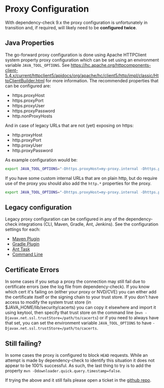 # Proxy Configuration

With dependency-check 9.x the proxy configuration is unfortunately in transition
and, if required, will likely need to be **configured twice**.

## Java Properties

The go-forward proxy configuration is done using Apache HTTPClient system property proxy configuration
which can be set using an environment variable `JAVA_TOOL_OPTIONS`.
See https://hc.apache.org/httpcomponents-client-5.4.x/current/httpclient5/apidocs/org/apache/hc/client5/http/impl/classic/HttpClientBuilder.html for
more information. The recommended properties that can be configured are:

- https.proxyHost
- https.proxyPort
- https.proxyUser
- https.proxyPassword
- http.nonProxyHosts

And in case of legacy URLs that are not (yet) exposing on https:
- http.proxyHost
- http.proxyPort
- http.proxyUser
- http.proxyPassword


As example configuration would be:

```bash
export JAVA_TOOL_OPTIONS="-Dhttps.proxyHost=my-proxy.internal -Dhttps.proxyPort=8083"
```

If you have some custom internal URLs that are on plain http, but do require use of the proxy you should also add
the `http.*` properties for the proxy.

```bash
export JAVA_TOOL_OPTIONS="-Dhttps.proxyHost=my-proxy.internal -Dhttps.proxyPort=8083 -Dhttp.proxyHost=my-proxy.internal -Dhttp.proxyPort=8083"
```

## Legacy configuration

Legacy proxy configuration can be configured in any of the dependency-check integrations 
(CLI, Maven, Gradle, Ant, Jenkins). See the configuration settings for each:

* [Maven Plugin](https://jeremylong.github.io/DependencyCheck/dependency-check-maven/configuration.html)
* [Gradle Plugin](https://jeremylong.github.io/DependencyCheck/dependency-check-gradle/configuration.html)
* [Ant Task](https://jeremylong.github.io/DependencyCheck/dependency-check-ant/configuration.html)
* [Command Line](https://jeremylong.github.io/DependencyCheck/dependency-check-cli/arguments.html)

Certificate Errors
------------------
In some cases if you setup a proxy the connection may still fail due to certificate
errors (see the log file from dependency-check). If you know which cert it's failing 
on (either your proxy or NVD/CVE) you can either add the certificate itself or the 
signing chain to your trust store. If you don't have access to modify the system 
trust store (in $JAVA_HOME/lib/security/cacerts) you can copy it elsewhere and 
import it using keytool, then specify that trust store on the command line 
(`mvn -Djavax.net.ssl.trustStore=/path/to/cacerts`) or if you need to always 
have that set, you can set the environment variable `JAVA_TOOL_OPTIONS` to have 
`-Djavax.net.ssl.trustStore=/path/to/cacerts`.

Still failing?
--------------
In some cases the proxy is configured to block `HEAD` requests. While an attempt
is made by dependency-check to identify this situation it does not appear to be
100% successful. As such, the last thing to try is to add the property 
`mvn -Ddownloader.quick.query.timestamp=false`.

If trying the above and it still fails please open a ticket in the 
[github repo](https://github.com/jeremylong/DependencyCheck/issues).
